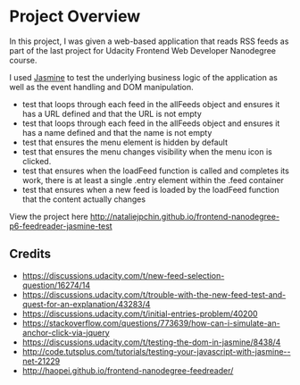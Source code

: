 # Project Overview

In this project, I was given a web-based application that reads RSS feeds as part of the last project for Udacity Frontend Web Developer Nanodegree course.

I used [Jasmine](http://jasmine.github.io/) to test the underlying business logic of the application as well as the event handling and DOM manipulation.

* test that loops through each feed in the allFeeds object and ensures it has a URL defined and that the URL is not empty
* test that loops through each feed in the allFeeds object and ensures it has a name defined and that the name is not empty
* test that ensures the menu element is hidden by default
* test that ensures the menu changes visibility when the menu icon is clicked. 
* test that ensures when the loadFeed function is called and completes its work, there is at least a single .entry element within the .feed container
* test that ensures when a new feed is loaded by the loadFeed function that the content actually changes

View the project here http://nataliejpchin.github.io/frontend-nanodegree-p6-feedreader-jasmine-test


## Credits
* https://discussions.udacity.com/t/new-feed-selection-question/16274/14
* https://discussions.udacity.com/t/trouble-with-the-new-feed-test-and-quest-for-an-explanation/43283/4
* https://discussions.udacity.com/t/initial-entries-problem/40200
* https://stackoverflow.com/questions/773639/how-can-i-simulate-an-anchor-click-via-jquery
* https://discussions.udacity.com/t/testing-the-dom-in-jasmine/8438/4
* http://code.tutsplus.com/tutorials/testing-your-javascript-with-jasmine--net-21229
* http://haopei.github.io/frontend-nanodegree-feedreader/
